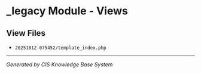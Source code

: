 # _legacy Module - Views

## View Files
- `20251012-075452/template_index.php`

---
*Generated by CIS Knowledge Base System*